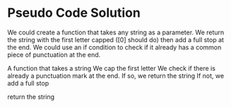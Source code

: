 # Pseudo Code Solution

We could create a function that takes any string as a parameter. We return the string with the first letter capped ([0] should do) then add a full stop at the end. We could use an if condition to check if it already has a common piece of punctuation at the end. 

A function that takes a string
  We cap the first letter
  We check if there is already a punctuation mark at the end. If so, we return the string
  If not, we add a full stop

  return the string